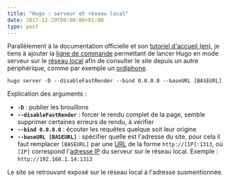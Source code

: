 ```yaml
---
title: "Hugo : serveur et réseau local"
date: 2017-12-29T00:00:00+01:00
type: post
---
```


Parallèlement à la documentation officielle et son [tutoriel d'accueil (en)],
je tiens à ajouter la [ligne de commande] permettant de lancer Hugo en mode
serveur sur le [réseau local] afin de consulter le site depuis un autre
périphérique, comme par exemple un [ordiphone].

<!--more-->

```
hugo server -D --disableFastRender --bind 0.0.0.0 --baseURL [BASEURL]
```

Explication des arguments :

- **`-D`** : publier les brouillons
- **`--disableFastRender`** : forcer le rendu complet de la page, semble
supprimer certaines erreurs de rendu, à vérifier
- **`--bind 0.0.0.0`** : écouter les requêtes quelque soit leur origine
- **`--baseURL [BASEURL]`** : spécifier quelle est l'adresse du site, pour cela
il faut remplacer `[BASEURL]` par une [URL] de la forme `http://[IP]:1313`, où
`[IP]` correspond l'[adresse IP] du serveur sur le réseau local. Exemple :
`http://192.168.1.14:1313`

Le site se retrouvant exposé sur le réseau local à l'adresse susmentionnée.

<!--Liens externes et références-->

[adresse IP]: https://fr.wikipedia.org/wiki/Adresse_IP
[tutoriel d'accueil (en)]: https://gohugo.io/getting-started/quick-start/
[ligne de commande]: https://fr.wikipedia.org/wiki/Commande_informatique
[ordiphone]: https://fr.wikipedia.org/wiki/Smartphone
[réseau local]: https://fr.wikipedia.org/wiki/R%C3%A9seau_local
[URL]: https://fr.wikipedia.org/wiki/Uniform_Resource_Locator
